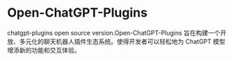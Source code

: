 # Open-ChatGPT-Plugins
chatgpt-plugins open source version.Open-ChatGPT-Plugins 旨在构建一个开放、多元化的聊天机器人插件生态系统。使得开发者可以轻松地为 ChatGPT 模型增添新的功能和交互体验。
